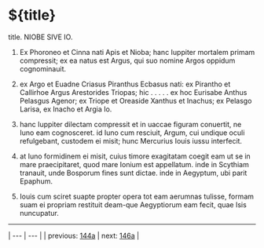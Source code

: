 # ${title}

title. NIOBE SIVE IO.



1. Ex Phoroneo et Cinna nati Apis et Nioba; hanc Iuppiter mortalem primam compressit; ex ea natus est Argus, qui suo nomine Argos oppidum cognominauit.



2. ex Argo et Euadne Criasus Piranthus Ecbasus nati: ex Pirantho et Callirhoe Argus Arestorides Triopas; hic . . . . . ex hoc Eurisabe Anthus Pelasgus Agenor; ex Triope et Oreaside Xanthus et Inachus; ex Pelasgo Larisa, ex Inacho et Argia Io.



3. hanc Iuppiter dilectam compressit et in uaccae figuram conuertit, ne Iuno eam cognosceret. id Iuno cum resciuit, Argum, cui undique oculi refulgebant, custodem ei misit; hunc Mercurius Iouis iussu interfecit.



4. at Iuno formidinem ei misit, cuius timore exagitatam coegit eam ut se in mare praecipitaret, quod mare Ionium est appellatum. inde in Scythiam tranauit, unde Bosporum fines sunt dictae. inde in Aegyptum, ubi parit Epaphum.



5. Iouis cum sciret suapte propter opera tot eam aerumnas tulisse, formam suam ei propriam restituit deam-que Aegyptiorum eam fecit, quae Isis nuncupatur.



---

| --- | --- |
| previous: [144a](../144a/) | next: [146a](../146a/) |
